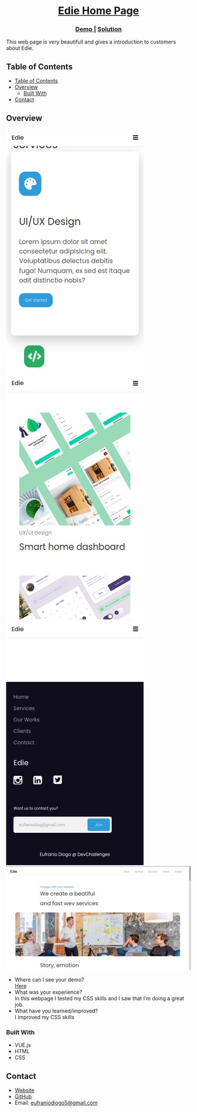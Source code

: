 <!-- Please update value in the {}  -->

<h1 align="center"><a href="https://eufraniodiogo.github.io/">Edie Home Page</a></h1>
<div align="center">
  <h3>
    <a href="https://eufraniodiogo.github.io/Edie-Homepage">
      Demo
    </a>
    <span> | </span>
    <a href="https://github.com/EufranioDiogo/Edie-Homepage">
      Solution
    </a>
  </h3>
</div>

<p>This web page is very beautifull and gives a introduction to customers about Edie.</p>

## Table of Contents

- [Table of Contents](#table-of-contents)
- [Overview](#overview)
  - [Built With](#built-with)
- [Contact](#contact)

## Overview

![screenshot1](IMG/Screenshot1.png)
![screenshot2](IMG/Screenshot2.png)
![screenshot3](IMG/Screenshot3.png)
![screenshot4](IMG/Screenshot4.png)

- Where can I see your demo?<br>
  [Here](https://eufraniodiogo.github.io/Edie-HomePage)
- What was your experience?<br>
  In this webpage I tested my CSS skills and I saw that I'm doing a great job.
- What have you learned/improved?<br>
  I improved my CSS skills


### Built With

<!-- This section should list any major frameworks that you built your project using. Here are a few examples.-->

- VUE.js
- HTML
- CSS

## Contact

- [Website](https://eufraniodiogo.github.io)
- [GitHub](https://github.com/EufranioDiogo)
- Email: eufraniodiogo5@gmail.com
